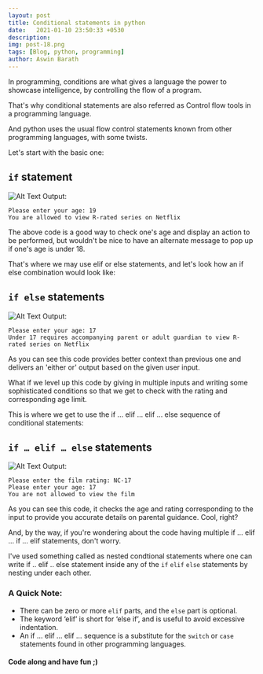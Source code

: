 ```yaml
---
layout: post
title: Conditional statements in python
date:   2021-01-10 23:50:33 +0530
description: 
img: post-18.png
tags: [Blog, python, programming]
author: Aswin Barath
---
```

In programming, conditions are what gives a language the power to showcase intelligence, by controlling the flow of a program.

That's why conditional statements are also referred as Control flow tools in a programming language.

And python uses the usual flow control statements known from other programming languages, with some twists.

Let's start with the basic one:
## `if` statement
![Alt Text](https://dev-to-uploads.s3.amazonaws.com/i/0e4gq0vhbwiuu0ud7a0b.png)
Output:
```
Please enter your age: 19
You are allowed to view R-rated series on Netflix
```

The above code is a good way to check one's age and display an action to be performed, but wouldn't be nice to have an alternate message to pop up if one's age is under 18.

That's where we may use elif or else statements, and let's look how an if else combination would look like:
## `if else` statements
![Alt Text](https://dev-to-uploads.s3.amazonaws.com/i/264gnh0j9i0ql8nxiz6e.png)
Output:
```
Please enter your age: 17
Under 17 requires accompanying parent or adult guardian to view R-rated series on Netflix
```

As you can see this code provides better context than previous one and delivers an 'either or' output based on the given user input.

What if we level up this code by giving in multiple inputs and writing some sophisticated conditions so that we get to check with the rating and corresponding age limit.

This is where we get to use the if ... elif ... elif ... else sequence of conditional statements:
## `if … elif … else` statements
![Alt Text](https://dev-to-uploads.s3.amazonaws.com/i/zst258l8q1jnvfiicmyo.png)
Output:
```
Please enter the film rating: NC-17
Please enter your age: 17
You are not allowed to view the film
```
As you can see this code, it checks the age and rating corresponding to the input to provide you accurate details on parental guidance. Cool, right?

And, by the way, if you're wondering about the code having multiple if ... elif ... if ... elif statements, don't worry.

I've used something called as nested condtional statements where one can write if .. elif .. else statement inside any of the `if` `elif` `else` statements by nesting under each other.

### A Quick Note:
* There can be zero or more `elif` parts, and the `else` part is optional.
* The keyword ‘elif’ is short for ‘else if’, and is useful to avoid excessive indentation.
* An if … elif … elif … sequence is a substitute for the `switch` or `case` statements found in other programming languages.

#### Code along and have fun ;)

